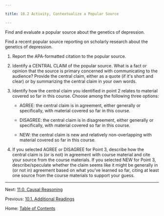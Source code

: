 ```yaml
---

title: 10.2 Activity, Contextualize a Popular Source

---
```


Find and evaluate a popular source about the genetics of depression. 

Find a recent popular source reporting on scholarly research about the genetics of depression. 

1. Report the APA-formatted citation to the popular source.

2. Identify a CENTRAL CLAIM of the popular source. What is a fact or opinion that the source is primary concerned with communicating to the audience? Provide the central claim, either as a quote (if it's short and clear) or by summarizing the central claim in your own words.

3. Identify how the central claim you identified in point 2 relates to material covered so far in this course. Choose among the following three options:

	- AGREE: the central claim is in agreement, either generally or specifically, with material covered so far in this course.

	- DISAGREE: the central claim is in disagreement, either generally or specifically, with material covered so far in this course.

	- NEW: the central claim is new and relatively non-overlapping with material covered so far in this course.

4. If you selected AGREE or DISAGREE for Point 3, describe how the central claim is (or is not) in agreement with course material and cite your source from the course materials. If you selected NEW for Point 3, describe/speculate whether the claim seems like it might be generally in (or not in) agreement based on what you've learned so far, citing at least one source from the course materials to support your guess.

--------

Next: [11.0. Causal Reasoning](../ch11/11.0_causal_reasoning.md)

Previous: [10.1. Additional Readings](10.1_readings.md)

Home: [Table of Contents](../README.md)

